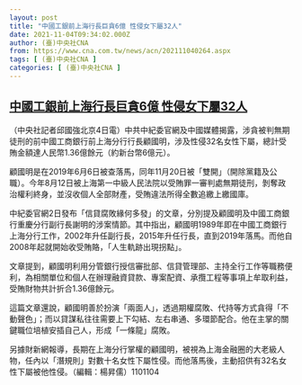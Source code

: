 ```yaml
---
layout: post
title: "中國工銀前上海行長巨貪6億 性侵女下屬32人"
date: 2021-11-04T09:34:02.000Z
author: (臺)中央社CNA
from: https://www.cna.com.tw/news/acn/202111040264.aspx
tags: [ (臺)中央社CNA ]
categories: [ (臺)中央社CNA ]
---
```

<!--1636018442000-->
[中國工銀前上海行長巨貪6億 性侵女下屬32人](https://www.cna.com.tw/news/acn/202111040264.aspx)
------

<div>
<div></div><div><p>（中央社記者邱國強北京4日電）中共中紀委官網及中國媒體揭露，涉貪被判無期徒刑的前中國工商銀行前上海分行行長顧國明，涉及性侵32名女性下屬，總計受賄金額達人民幣1.36億餘元（約新台幣6億元）。</p><p>顧國明是在2019年6月6日被查落馬，同年11月20日被「雙開」（開除黨籍及公職）。今年8月12日被上海第一中級人民法院以受賄罪一審判處無期徒刑，剝奪政治權利終身，並沒收個人全部財產，受賄違法所得全數追繳上繳國庫。</p><p>中紀委官網2日發布「信貸腐敗緣何多發」的文章，分別提及顧國明及中國工商銀行重慶分行副行長謝明的涉案情節。其中指出，顧國明1989年即在中國工商銀行上海分行工作，2002年升任副行長，2015年升任行長，直到2019年落馬。而他自2008年起就開始收受賄賂，「人生軌跡出現拐點」。</p><p>文章提到，顧國明利用分管銀行授信審批部、信貸管理部、主持全行工作等職務便利，為相關單位和個人在辦理融資貸款、專案配資、承攬工程等事項上牟取利益，受賄財物共計折合1.36億餘元。</p><p>這篇文章還說，顧國明善於扮演「兩面人」，透過期權腐敗、代持等方式貪得「不動聲色」；而以貸謀私往往需要上下勾結、左右串通、多環節配合。他在主掌的關鍵職位培植安插自己人，形成「一條龍」腐敗。</p><p>另據財新網報導，長期在上海分行掌權的顧國明，被視為上海金融圈的大老級人物，任內以「潛規則」對數十名女性下屬性侵。而他落馬後，主動招供有32名女性下屬被他性侵。（編輯：楊昇儒）1101104</p></div>
</div>
